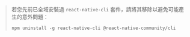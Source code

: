 > 若您先前已全域安裝過 `react-native-cli` 套件，請將其移除以避免可能產生的意外問題：
>
> ```shell
> npm uninstall -g react-native-cli @react-native-community/cli
> ```